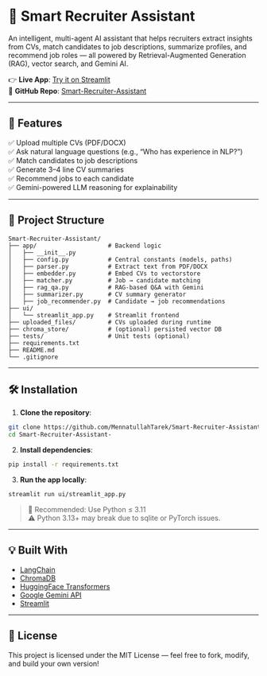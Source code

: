 # 🤖 Smart Recruiter Assistant

An intelligent, multi-agent AI assistant that helps recruiters extract insights from CVs, match candidates to job descriptions, summarize profiles, and recommend job roles — all powered by Retrieval-Augmented Generation (RAG), vector search, and Gemini AI.

👉 **Live App**: [Try it on Streamlit](https://e27t3zbdcqlgfd3ktkehx4.streamlit.app/)  
📁 **GitHub Repo**: [Smart-Recruiter-Assistant](https://github.com/MennatullahTarek/Smart-Recruiter-Assistant-)

---

## 🚀 Features

✅ Upload multiple CVs (PDF/DOCX)  
✅ Ask natural language questions (e.g., “Who has experience in NLP?”)  
✅ Match candidates to job descriptions  
✅ Generate 3–4 line CV summaries  
✅ Recommend jobs to each candidate  
✅ Gemini-powered LLM reasoning for explainability

---

## 📂 Project Structure

```
Smart-Recruiter-Assistant/
├── app/                    # Backend logic
│   ├── __init__.py
│   ├── config.py           # Central constants (models, paths)
│   ├── parser.py           # Extract text from PDF/DOCX
│   ├── embedder.py         # Embed CVs to vectorstore
│   ├── matcher.py          # Job → candidate matching
│   ├── rag_qa.py           # RAG-based Q&A with Gemini
│   ├── summarizer.py       # CV summary generator
│   ├── job_recommender.py  # Candidate → job recommendations
├── ui/
│   └── streamlit_app.py    # Streamlit frontend
├── uploaded_files/         # CVs uploaded during runtime
├── chroma_store/           # (optional) persisted vector DB
├── tests/                  # Unit tests (optional)
├── requirements.txt
├── README.md
└── .gitignore
```

---

## 🛠 Installation

1. **Clone the repository**:

```bash
git clone https://github.com/MennatullahTarek/Smart-Recruiter-Assistant-.git
cd Smart-Recruiter-Assistant-
```

2. **Install dependencies**:

```bash
pip install -r requirements.txt
```

3. **Run the app locally**:

```bash
streamlit run ui/streamlit_app.py
```

> 📌 Recommended: Use Python ≤ 3.11  
> ⚠️ Python 3.13+ may break due to sqlite or PyTorch issues.

---

## 💡 Built With

- [LangChain](https://python.langchain.com/)
- [ChromaDB](https://docs.trychroma.com/)
- [HuggingFace Transformers](https://huggingface.co/)
- [Google Gemini API](https://makersuite.google.com/)
- [Streamlit](https://streamlit.io/)



---

## 📄 License

This project is licensed under the MIT License — feel free to fork, modify, and build your own version!

